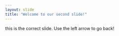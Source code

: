 ```yaml
---
layout: slide
title: "Welcome to our second slide!"
---
```

this is the correct slide.
Use the left arrow to go back!
